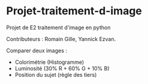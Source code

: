 # Projet-traitement-d-image
Projet de E2 traitement d'image en python

Contributeurs : Romain Gille, Yannick Ezvan.

Comparer deux images :
* Colorimétrie (Histogramme)
* Luminosité (30% R + 60% G + 10% B)
* Position du sujet (règle des tiers)
